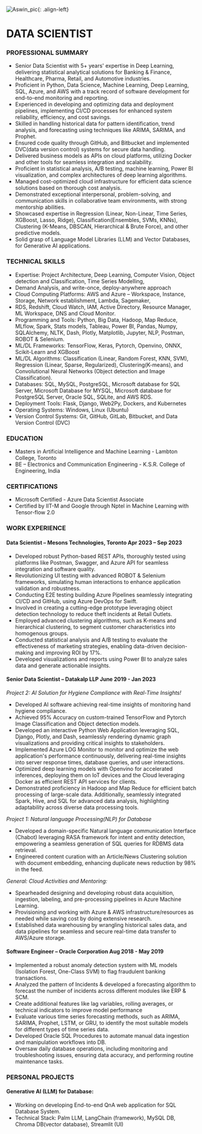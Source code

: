 ![Aswin_pic](https://github.com/Aswinprabhakaran/AswinPrabhakaran.github.io/assets/26542197/9e15f0e1-51ca-40bb-8a63-860241fad793){: .align-left}

# DATA SCIENTIST 

### PROFESSIONAL SUMMARY
- Senior Data Scientist with 5+ years' expertise in Deep Learning, delivering statistical analytical solutions for Banking &
Finance, Healthcare, Pharma, Retail, and Automotive industries.
- Proficient in Python, Data Science, Machine Learning, Deep Learning, SQL, Azure, and AWS with a track record of
software development for end-to-end monitoring and reporting.
- Experienced in developing and optimizing data and deployment pipelines, implementing CI/CD processes for enhanced
system reliability, efficiency, and cost savings.
- Skilled in handling historical data for pattern identification, trend analysis, and forecasting using techniques like ARIMA,
SARIMA, and Prophet.
- Ensured code quality through GitHub, and Bitbucket and implemented DVC(data version control) systems for secure data
handling.
- Delivered business models as APIs on cloud platforms, utilizing Docker and other tools for seamless integration and
scalability.
- Proficient in statistical analysis, A/B testing, machine learning, Power BI visualization, and complex architectures of deep
learning algorithms.
- Managed cost-optimized cloud infrastructure for efficient data science solutions based on thorough cost analysis.
- Demonstrated exceptional interpersonal, problem-solving, and communication skills in collaborative team environments,
with strong mentorship abilities.
- Showcased expertise in Regression (Linear, Non-Linear, Time Series, XGBoost, Lasso, Ridge), Classification(Ensembles,
SVMs, KNNs), Clustering (K-Means, DBSCAN, Hierarchical & Brute Force), and other predictive models.
- Solid grasp of Language Model Libraries (LLM) and Vector Databases, for Generative AI applications.

### TECHNICAL SKILLS
- Expertise: Project Architecture, Deep Learning, Computer Vision, Object detection and Classification, Time Series Modelling,
- Demand Analysis, and write-once, deploy-anywhere approach
- Cloud Computing Platforms: AWS and Azure – Workspace, Instance, Storage, Network establishment, Lambda, Sagemaker,
- RDS, Redshift, Cloud Watch, IAM, Active Directory, Resource Manager, ML Workspace, DNS and Cloud Monitor.
- Programming and Tools: Python, Big Data, Hadoop, Map Reduce, MLflow, Spark, Stats models, Tableau, Power BI, Pandas,
  Numpy, SQLAlchemy, NLTK, Dash, Plotly, Matplotlib, Jupyter, NLP, Postman, ROBOT & Selenium.
- ML/DL Frameworks: TensorFlow, Keras, Pytorch, Openvino, ONNX, Scikit-Learn and XGBoost
- ML/DL Algorithms: Classification (Linear, Random Forest, KNN, SVM), Regression (Linear, Sparse, Regularized), Clustering(K-means),
  and Convolutional Neural Networks (Object detection and Image Classification).
- Databases: SQL, MySQL, PostgreSQL, Microsoft database for SQL Server, Microsoft Database for MYSQL, Microsoft database for
  PostgreSQL Server, Oracle SQL, SQLite, and AWS RDS.
- Deployment Tools: Flask, Django, Web2Py, Dockers, and Kubernetes
- Operating Systems: Windows, Linux (Ubuntu)
- Version Control Systems: Git, GitHub, GitLab, Bitbucket, and Data Version Control (DVC)

### EDUCATION
- Masters in Artificial Intelligence and Machine Learning - Lambton College, Toronto
- BE – Electronics and Communication Engineering - K.S.R. College of Engineering, India

### CERTIFICATIONS
- Microsoft Certified - Azure Data Scientist Associate
- Certified by IIT-M and Google through Nptel in Machine Learning with Tensor-flow 2.0

### WORK EXPERIENCE

#### Data Scientist – Mesons Technologies, Toronto Apr 2023 – Sep 2023

- Developed robust Python-based REST APIs, thoroughly tested using platforms like Postman, Swagger, and Azure API
for seamless integration and software quality.
- Revolutionizing UI testing with advanced ROBOT & Selenium frameworks, simulating human interactions to enhance
application validation and robustness.
- Conducting E2E testing building Azure Pipelines seamlessly integrating CI/CD and GitHub, using Azure DevOps for
Swift.
- Involved in creating a cutting-edge prototype leveraging object detection technology to reduce theft incidents at Retail
Outlets.
- Employed advanced clustering algorithms, such as K-means and hierarchical clustering, to segment customer
characteristics into homogenous groups.
- Conducted statistical analysis and A/B testing to evaluate the effectiveness of marketing strategies, enabling data-driven
decision-making and improving ROI by 17%.
- Developed visualizations and reports using Power BI to analyze sales data and generate actionable insights.

#### Senior Data Scientist – Datakalp LLP June 2019 - Jan 2023

*Project 2: AI Solution for Hygiene Compliance with Real-Time Insights!*
- Developed AI software achieving real-time insights of monitoring hand hygiene compliance.
- Achieved 95% Accuracy on custom-trained TensorFlow and Pytorch Image Classification and Object detection models.
- Developed an interactive Python Web Application leveraging SQL, Django, Plotly, and Dash, seamlessly rendering
dynamic graph visualizations and providing critical insights to stakeholders.
- Implemented Azure LOG Monitor to monitor and optimize the web application's performance continuously, delivering
real-time insights into server response times, database queries, and user interactions.
- Optimized deep learning models with Openvino for accelerated inferences, deploying them on IoT devices and the Cloud
leveraging Docker as efficient REST API services for clients.
- Demonstrated proficiency in Hadoop and Map Reduce for efficient batch processing of large-scale data. Additionally,
seamlessly integrated Spark, Hive, and SQL for advanced data analysis, highlighting adaptability across diverse data
processing tools.

*Project 1: Natural language Processing(NLP) for Database*
- Developed a domain-specific Natural language communication Interface (Chabot) leveraging RASA framework for
intent and entity detection, empowering a seamless generation of SQL queries for RDBMS data retrieval.
- Engineered content curation with an Article/News Clustering solution with document embedding, enhancing duplicate
news reduction by 98% in the feed.

*General: Cloud Activities and Mentoring:*
- Spearheaded designing and developing robust data acquisition, ingestion, labeling, and pre-processing pipelines in Azure
Machine Learning.
- Provisioning and working with Azure & AWS infrastructure/resources as needed while saving cost by doing extensive
research.
- Established data warehousing by wrangling historical sales data, and data pipelines for seamless and secure real-time
data transfer to AWS/Azure storage.

#### Software Engineer – Oracle Corporation Aug 2018 - May 2019

- Implemented a robust anomaly detection system with ML models (Isolation Forest, One-Class SVM) to flag
fraudulent banking transactions.
- Analyzed the pattern of Incidents & developed a forecasting algorithm to forecast the number of incidents across
different modules like ERP & SCM.
- Create additional features like lag variables, rolling averages, or technical indicators to improve model performance
- Evaluate various time series forecasting methods, such as ARIMA, SARIMA, Prophet, LSTM, or GRU, to identify the
most suitable models for different types of time series data.
- Developed Oracle SQL Procedures to automate manual data ingestion and manipulation workflows into DB.
- Oversaw daily database operations, including monitoring and troubleshooting issues, ensuring data accuracy, and
performing routine maintenance tasks.

### PERSONAL PROJECTS

#### Generative AI (LLM) for Database:
- Working on developing End-to-end QnA web application for SQL Database System.
- Technical Stack: Palm LLM, LangChain (framework), MySQL DB, Chroma DB(vector database), Streamlit (UI)


